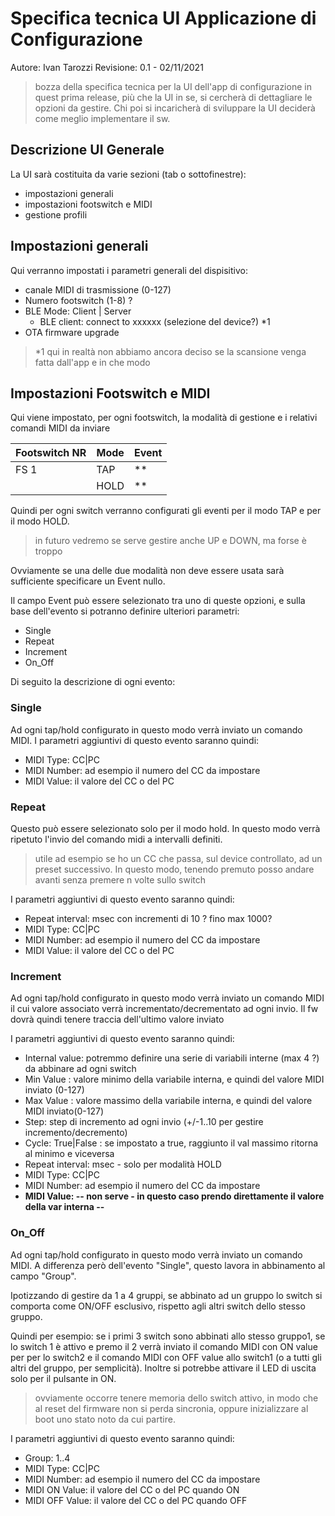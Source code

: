 Specifica tecnica UI Applicazione di Configurazione
===================================================

Autore: Ivan Tarozzi
Revisione: 0.1 - 02/11/2021


> bozza della specifica tecnica per la UI dell'app di configurazione
> in quest prima release, più che la UI in se, si cercherà di dettagliare le opzioni da gestire. Chi poi si incaricherà di sviluppare la UI deciderà come meglio implementare il sw.


## Descrizione UI Generale
La UI sarà costituita da varie sezioni (tab o sottofinestre):

- impostazioni generali
- impostazioni footswitch e MIDI
- gestione profili


## Impostazioni generali

Qui verranno impostati i parametri generali del dispisitivo:
- canale MIDI di trasmissione (0-127)
- Numero footswitch (1-8) ? 
- BLE Mode:  Client | Server
  - BLE client: connect to xxxxxx (selezione del device?)   *1
- OTA firmware upgrade


> *1 qui in realtà non abbiamo ancora deciso se la scansione venga fatta dall'app e in che modo


## Impostazioni Footswitch e MIDI

Qui viene impostato, per ogni footswitch, la modalità di gestione e i relativi comandi MIDI da inviare

|Footswitch NR|Mode|Event|
|-------------|----|-----|
|  FS 1       |TAP | **  |
|             |HOLD| **  |

Quindi per ogni switch verranno configurati gli eventi per il modo TAP e per il modo HOLD.

> in futuro vedremo se serve gestire anche UP e DOWN, ma forse è troppo

Ovviamente se una delle due modalità non deve essere usata sarà sufficiente specificare un Event nullo.

Il campo Event può essere selezionato tra uno di queste opzioni, e sulla base dell'evento si potranno definire ulteriori parametri:

- Single 
- Repeat 
- Increment
- On_Off

Di seguito la descrizione di ogni evento:

### Single
Ad ogni tap/hold configurato in questo modo verrà inviato un comando MIDI.
I parametri aggiuntivi di questo evento saranno quindi:

- MIDI Type: CC|PC
- MIDI Number: ad esempio il numero del CC da impostare
- MIDI Value:  il valore del CC o del PC


### Repeat
Questo può essere selezionato solo per il modo hold. In questo modo verrà ripetuto l'invio del comando midi a intervalli definiti.
> utile ad esempio se ho un CC che passa, sul device controllato, ad un preset successivo. In questo modo, tenendo premuto posso andare avanti senza premere n volte sullo switch

I parametri aggiuntivi di questo evento saranno quindi:

- Repeat interval: msec con incrementi di 10 ? fino max 1000?
- MIDI Type: CC|PC
- MIDI Number: ad esempio il numero del CC da impostare
- MIDI Value:  il valore del CC o del PC


### Increment
Ad ogni tap/hold configurato in questo modo verrà inviato un comando MIDI il cui valore associato verrà incrementato/decrementato ad ogni invio.  Il fw dovrà quindi tenere traccia dell'ultimo valore inviato

I parametri aggiuntivi di questo evento saranno quindi:

- Internal value: potremmo definire una serie di variabili interne (max 4 ?) da abbinare ad ogni switch
- Min Value : valore minimo della variabile interna, e quindi del valore MIDI inviato (0-127)
- Max Value : valore massimo della variabile interna, e quindi del valore MIDI inviato(0-127)
- Step: step di incremento ad ogni invio (+/-1..10 per gestire incremento/decremento) 
- Cycle: True|False : se impostato a true, raggiunto il val massimo ritorna al minimo e viceversa
- Repeat interval: msec  - solo per modalità HOLD
- MIDI Type: CC|PC
- MIDI Number: ad esempio il numero del CC da impostare
- __MIDI Value:  -- non serve - in questo caso prendo direttamente il valore della var interna --__




### On_Off
Ad ogni tap/hold configurato in questo modo verrà inviato un comando MIDI. A differenza però dell'evento "Single", questo lavora in abbinamento al campo "Group". 

Ipotizzando di gestire da 1 a 4 gruppi, se abbinato ad un gruppo lo switch si comporta come ON/OFF esclusivo, rispetto agli altri switch dello stesso gruppo.


Quindi per esempio:
se i primi 3 switch sono abbinati allo stesso gruppo1, se lo switch 1 è attivo e premo il 2 verrà inviato il comando MIDI con ON value per per lo switch2 e il comando MIDI con OFF value allo switch1 (o a tutti gli altri del gruppo, per semplicità).
Inoltre si potrebbe attivare il LED di uscita solo per il pulsante in ON.

> ovviamente occorre tenere memoria dello switch attivo, in modo che al reset del firmware  non si perda sincronia, oppure inizializzare al boot uno stato noto da cui partire.


I parametri aggiuntivi di questo evento saranno quindi:
- Group: 1..4
- MIDI Type: CC|PC
- MIDI Number: ad esempio il numero del CC da impostare
- MIDI ON Value: il valore del CC o del PC quando ON
- MIDI OFF Value: il valore del CC o del PC quando OFF


